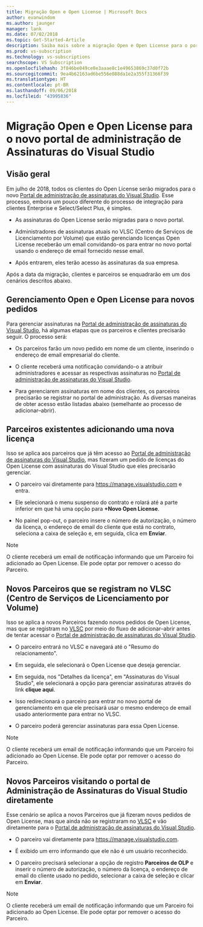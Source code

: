 ```yaml
---
title: Migração Open e Open License | Microsoft Docs
author: evanwindom
ms.author: jaunger
manager: lank
ms.date: 07/02/2018
ms.topic: Get-Started-Article
description: Saiba mais sobre a migração Open e Open License para o portal de administração de assinaturas do Visual Studio.
ms.prod: vs-subscription
ms.technology: vs-subscriptions
searchscope: VS Subscription
ms.openlocfilehash: 3f846be049ce8e3aaae8c1e49653869c37d0f72b
ms.sourcegitcommit: 9ea4b62163ad6be556e088da1e2a355f31366f39
ms.translationtype: HT
ms.contentlocale: pt-BR
ms.lasthandoff: 09/06/2018
ms.locfileid: "43995836"
---
```

# <a name="open-and-open-license-migration-to-the-new-visual-studio-subscriptions-administration-portal"></a>Migração Open e Open License para o novo portal de administração de Assinaturas do Visual Studio

## <a name="overview"></a>Visão geral

Em julho de 2018, todos os clientes do Open License serão migrados para o novo [Portal de administração de assinaturas do Visual Studio](https://manage.visualstudio.com). Esse processo, embora um pouco diferente do processo de integração para clientes Enterprise e Select/Select Plus, é simples.

- As assinaturas do Open License serão migradas para o novo portal.

- Administradores de assinaturas atuais no VLSC (Centro de Serviços de Licenciamento por Volume) que estão gerenciando licenças Open License receberão um email convidando-os para entrar no novo portal usando o endereço de email fornecido nesse email.

- Após entrarem, eles terão acesso às assinaturas da sua empresa.

Após a data da migração, clientes e parceiros se enquadrarão em um dos cenários descritos abaixo. 

## <a name="open-and-open-license-management-for-new-orders"></a>Gerenciamento Open e Open License para novos pedidos

Para gerenciar assinaturas na [Portal de administração de assinaturas do Visual Studio](https://manage.visualstudio.com), há algumas etapas que os parceiros e clientes precisarão seguir. O processo será: 

- Os parceiros farão um novo pedido em nome de um cliente, inserindo o endereço de email empresarial do cliente.

- O cliente receberá uma notificação convidando-o a atribuir administradores e acessar as respectivas assinaturas no [Portal de administração de assinaturas do Visual Studio](https://manage.visualstudio.com).

- Para gerenciarem assinaturas em nome dos clientes, os parceiros precisarão se registrar no portal de administração. As diversas maneiras de obter acesso estão listadas abaixo (semelhante ao processo de adicionar–abrir). 


## <a name="existing-partners-adding-a-new-license"></a>Parceiros existentes adicionando uma nova licença

Isso se aplica aos parceiros que já têm acesso ao [Portal de administração de assinaturas do Visual Studio](https://manage.visualstudio.com), mas fizeram um pedido de licenças do Open License com assinaturas do Visual Studio que eles precisarão gerenciar. 

- O parceiro vai diretamente para https://manage.visualstudio.com e entra.

- Ele selecionará o menu suspenso do contrato e rolará até a parte inferior em que há uma opção para **+Novo Open License**.

- No painel pop-out, o parceiro insere o número de autorização, o número da licença, o endereço de email do cliente que está no contrato, seleciona a caixa de seleção e, em seguida, clica em **Enviar**.


> [!NOTE]
> O cliente receberá um email de notificação informando que um Parceiro foi adicionado ao Open License. Ele pode optar por remover o acesso do Parceiro.

## <a name="new-partners-who-register-on-the-volume-licensing-service-center-vlsc"></a>Novos Parceiros que se registram no VLSC (Centro de Serviços de Licenciamento por Volume)

Isso se aplica a novos Parceiros fazendo novos pedidos de Open License, mas que se registram no [VLSC](https://www.microsoft.com/Licensing/servicecenter/default.aspx) por meio do fluxo de adicionar–abrir antes de tentar acessar o [Portal de administração de assinaturas do Visual Studio](https://manage.visualstudio.com). 

- O parceiro entrará no VLSC e navegará até o "Resumo do relacionamento". 

- Em seguida, ele selecionará o Open License que deseja gerenciar.

- Em seguida, nos "Detalhes da licença", em "Assinaturas do Visual Studio", ele selecionará a opção para gerenciar assinaturas através do link **clique aqui**.

- Isso redirecionará o parceiro para entrar no novo portal de gerenciamento em que ele precisará usar o mesmo endereço de email usado anteriormente para entrar no VLSC.

- O parceiro poderá gerenciar assinaturas para essa Open License.


> [!NOTE]
> O cliente receberá um email de notificação informando que um Parceiro foi adicionado ao Open License. Ele pode optar por remover o acesso do Parceiro.

## <a name="new-partners-visiting-the-visual-studio-subscriptions-administration-portal--directly"></a>Novos Parceiros visitando o portal de Administração de Assinaturas do Visual Studio diretamente

Esse cenário se aplica a novos Parceiros que já fizeram novos pedidos de Open License, mas que ainda não se registraram no [VLSC](https://www.microsoft.com/Licensing/servicecenter/default.aspx) e vão diretamente para o [Portal de administração de assinaturas do Visual Studio](https://manage.visualstudio.com). 

- O parceiro vai diretamente para https://manage.visualstudio.com. 

- É exibido um erro informando que ele não é um usuário reconhecido.

- O parceiro precisará selecionar a opção de registro **Parceiros de OLP** e inserir o número de autorização, o número da licença, o endereço de email do cliente usado no pedido, selecionar a caixa de seleção e clicar em **Enviar**.


> [!NOTE]
> O cliente receberá um email de notificação informando que um Parceiro foi adicionado ao Open License. Ele pode optar por remover o acesso do Parceiro.